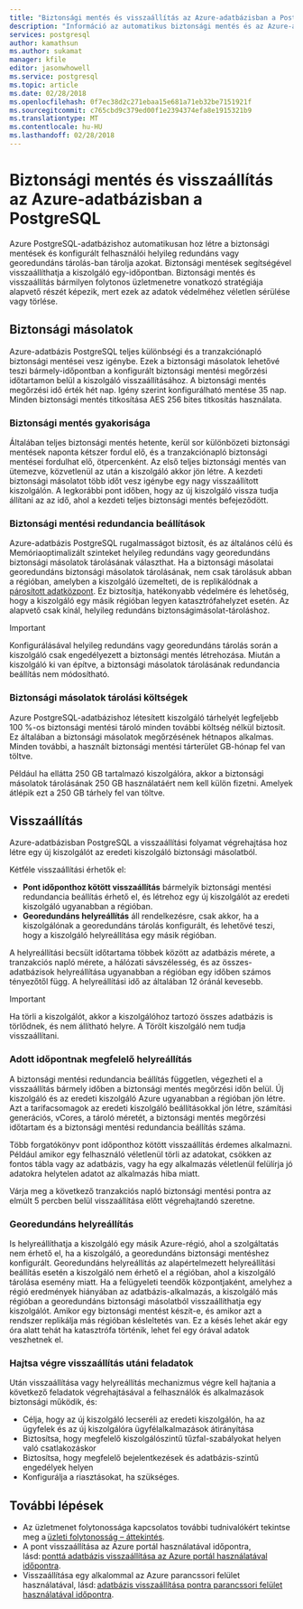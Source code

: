 ```yaml
---
title: "Biztonsági mentés és visszaállítás az Azure-adatbázisban a PostgreSQL"
description: "Információ az automatikus biztonsági mentés és az Azure-adatbázis PostgreSQL-kiszolgáló visszaállításához."
services: postgresql
author: kamathsun
ms.author: sukamat
manager: kfile
editor: jasonwhowell
ms.service: postgresql
ms.topic: article
ms.date: 02/28/2018
ms.openlocfilehash: 0f7ec38d2c271ebaa15e681a71eb32be7151921f
ms.sourcegitcommit: c765cbd9c379ed00f1e2394374efa8e1915321b9
ms.translationtype: MT
ms.contentlocale: hu-HU
ms.lasthandoff: 02/28/2018
---
```

# <a name="backup-and-restore-in-azure-database-for-postgresql"></a>Biztonsági mentés és visszaállítás az Azure-adatbázisban a PostgreSQL

Azure PostgreSQL-adatbázishoz automatikusan hoz létre a biztonsági mentések és konfigurált felhasználói helyileg redundáns vagy georedundáns tárolás-ban tárolja azokat. Biztonsági mentések segítségével visszaállíthatja a kiszolgáló egy-időpontban. Biztonsági mentés és visszaállítás bármilyen folytonos üzletmenetre vonatkozó stratégiája alapvető részét képezik, mert ezek az adatok védelméhez véletlen sérülése vagy törlése.

## <a name="backups"></a>Biztonsági másolatok

Azure-adatbázis PostgreSQL teljes különbségi és a tranzakciónapló biztonsági mentései vesz igénybe. Ezek a biztonsági másolatok lehetővé teszi bármely-időpontban a konfigurált biztonsági mentési megőrzési időtartamon belül a kiszolgáló visszaállításához. A biztonsági mentés megőrzési idő érték hét nap. Igény szerint konfigurálható mentése 35 nap. Minden biztonsági mentés titkosítása AES 256 bites titkosítás használata.

### <a name="backup-frequency"></a>Biztonsági mentés gyakorisága

Általában teljes biztonsági mentés hetente, kerül sor különbözeti biztonsági mentések naponta kétszer fordul elő, és a tranzakciónapló biztonsági mentései fordulhat elő, ötpercenként. Az első teljes biztonsági mentés van ütemezve, közvetlenül az után a kiszolgáló akkor jön létre. A kezdeti biztonsági másolatot több időt vesz igénybe egy nagy visszaállított kiszolgálón. A legkorábbi pont időben, hogy az új kiszolgáló vissza tudja állítani az az idő, ahol a kezdeti teljes biztonsági mentés befejeződött.

### <a name="backup-redundancy-options"></a>Biztonsági mentési redundancia beállítások

Azure-adatbázis PostgreSQL rugalmasságot biztosít, és az általános célú és Memóriaoptimalizált szinteket helyileg redundáns vagy georedundáns biztonsági másolatok tárolásának választhat. Ha a biztonsági másolatai georedundáns biztonsági másolatok tárolásának, nem csak tárolásuk abban a régióban, amelyben a kiszolgáló üzemelteti, de is replikálódnak a [párosított adatközpont](https://docs.microsoft.com/azure/best-practices-availability-paired-regions). Ez biztosítja, hatékonyabb védelmére és lehetőség, hogy a kiszolgáló egy másik régióban legyen katasztrófahelyzet esetén. Az alapvető csak kínál, helyileg redundáns biztonságimásolat-tároláshoz.

> [!IMPORTANT]
> Konfigurálásával helyileg redundáns vagy georedundáns tárolás során a kiszolgáló csak engedélyezett a biztonsági mentés létrehozása. Miután a kiszolgáló ki van építve, a biztonsági másolatok tárolásának redundancia beállítás nem módosítható.

### <a name="backup-storage-cost"></a>Biztonsági másolatok tárolási költségek

Azure PostgreSQL-adatbázishoz létesített kiszolgáló tárhelyét legfeljebb 100 %-os biztonsági mentési tároló minden további költség nélkül biztosít. Ez általában a biztonsági másolatok megőrzésének hétnapos alkalmas. Minden további, a használt biztonsági mentési tárterület GB-hónap fel van töltve.

Például ha ellátta 250 GB tartalmazó kiszolgálóra, akkor a biztonsági másolatok tárolásának 250 GB használatáért nem kell külön fizetni. Amelyek átlépik ezt a 250 GB tárhely fel van töltve.

## <a name="restore"></a>Visszaállítás

Azure-adatbázisban PostgreSQL a visszaállítási folyamat végrehajtása hoz létre egy új kiszolgálót az eredeti kiszolgáló biztonsági másolatból.

Kétféle visszaállítási érhetők el:

- **Pont időponthoz kötött visszaállítás** bármelyik biztonsági mentési redundancia beállítás érhető el, és létrehoz egy új kiszolgálót az eredeti kiszolgáló ugyanabban a régióban.
- **Georedundáns helyreállítás** áll rendelkezésre, csak akkor, ha a kiszolgálónak a georedundáns tárolás konfigurált, és lehetővé teszi, hogy a kiszolgáló helyreállítása egy másik régióban.

A helyreállítási becsült időtartama többek között az adatbázis mérete, a tranzakciós napló mérete, a hálózati sávszélesség, és az összes-adatbázisok helyreállítása ugyanabban a régióban egy időben számos tényezőtől függ. A helyreállítási idő az általában 12 óránál kevesebb.

> [!IMPORTANT]
> Ha törli a kiszolgálót, akkor a kiszolgálóhoz tartozó összes adatbázis is törlődnek, és nem állítható helyre. A Törölt kiszolgáló nem tudja visszaállítani.

### <a name="point-in-time-restore"></a>Adott időpontnak megfelelő helyreállítás

A biztonsági mentési redundancia beállítás független, végezheti el a visszaállítás bármely időben a biztonsági mentés megőrzési időn belül. Új kiszolgáló és az eredeti kiszolgáló Azure ugyanabban a régióban jön létre. Azt a tarifacsomagok az eredeti kiszolgáló beállításokkal jön létre, számítási generációs, vCores, a tároló méretét, a biztonsági mentés megőrzési időtartam és a biztonsági mentési redundancia beállítás száma.

Több forgatókönyv pont időponthoz kötött visszaállítás érdemes alkalmazni. Például amikor egy felhasználó véletlenül törli az adatokat, csökken az fontos tábla vagy az adatbázis, vagy ha egy alkalmazás véletlenül felülírja jó adatokra helytelen adatot az alkalmazás hiba miatt.

Várja meg a következő tranzakciós napló biztonsági mentési pontra az elmúlt 5 percben belül visszaállítása előtt végrehajtandó szeretne.

### <a name="geo-restore"></a>Georedundáns helyreállítás

Is helyreállíthatja a kiszolgáló egy másik Azure-régió, ahol a szolgáltatás nem érhető el, ha a kiszolgáló, a georedundáns biztonsági mentéshez konfigurált. Georedundáns helyreállítás az alapértelmezett helyreállítási beállítás esetén a kiszolgáló nem érhető el a régióban, ahol a kiszolgáló tárolása esemény miatt. Ha a felügyeleti teendők központjaként, amelyhez a régió eredmények hiányában az adatbázis-alkalmazás, a kiszolgáló más régióban a georedundáns biztonsági másolatból visszaállíthatja egy kiszolgálót. Amikor egy biztonsági mentést készít-e, és amikor azt a rendszer replikálja más régióban késleltetés van. Ez a késés lehet akár egy óra alatt tehát ha katasztrófa történik, lehet fel egy órával adatok veszhetnek el.

### <a name="perform-post-restore-tasks"></a>Hajtsa végre visszaállítás utáni feladatok

Után visszaállítása vagy helyreállítás mechanizmus végre kell hajtania a következő feladatok végrehajtásával a felhasználók és alkalmazások biztonsági működik, és:

- Célja, hogy az új kiszolgáló lecseréli az eredeti kiszolgálón, ha az ügyfelek és az új kiszolgálóra ügyfélalkalmazások átirányítása
- Biztosítsa, hogy megfelelő kiszolgálószintű tűzfal-szabályokat helyen való csatlakozáskor
- Biztosítsa, hogy megfelelő bejelentkezések és adatbázis-szintű engedélyek helyen
- Konfigurálja a riasztásokat, ha szükséges.

## <a name="next-steps"></a>További lépések

- Az üzletmenet folytonossága kapcsolatos további tudnivalókért tekintse meg a [üzleti folytonosság – áttekintés](concepts-business-continuity.md).
- A pont visszaállítása az Azure portál használatával időpontra, lásd: [ponttá adatbázis visszaállítása az Azure portál használatával időpontra](howto-restore-server-portal.md).
- Visszaállítása egy alkalommal az Azure parancssori felület használatával, lásd: [adatbázis visszaállítása pontra parancssori felület használatával időpontra](howto-restore-server-cli.md).